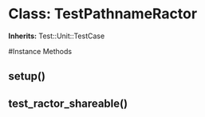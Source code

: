 # Class: TestPathnameRactor
**Inherits:** Test::Unit::TestCase
    




#Instance Methods
## setup() [](#method-i-setup)

## test_ractor_shareable() [](#method-i-test_ractor_shareable)


